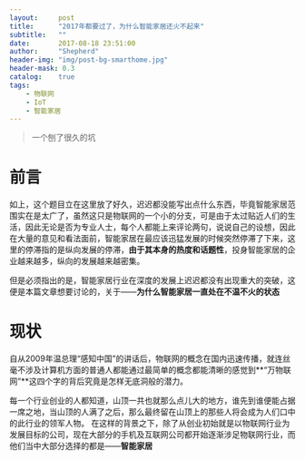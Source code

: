 ```yaml
---
layout:     post
title:      "2017年都要过了，为什么智能家居还火不起来"
subtitle:   ""
date:       2017-08-18 23:51:00
author:     "Shepherd"
header-img: "img/post-bg-smarthome.jpg"
header-mask: 0.3
catalog:    true
tags:
    - 物联网
    - IoT
    - 智能家居
---
```


>一个刨了很久的坑

# 前言
   如上，这个题目立在这里放了好久，迟迟都没能写出点什么东西，毕竟智能家居范围实在是太广了，虽然这只是物联网的一个小的分支，可是由于太过贴近人们的生活，因此无论是否为专业人士，每个人都能上来评论两句，说说自己的设想，因此在大量的意见和看法面前，智能家居在最应该迅猛发展的时候突然停滞了下来，这里的停滞指的是纵向发展的停滞，**由于其本身的热度和话题性**，投身智能家居的企业越来越多，纵向的发展越来越密集。
   
   但是必须指出的是，智能家居行业在深度的发展上迟迟都没有出现重大的突破，这便是本篇文章想要讨论的，关于——**为什么智能家居一直处在不温不火的状态**
   
# 现状
   自从2009年温总理“感知中国”的讲话后，物联网的概念在国内迅速传播，就连丝毫不涉及计算机方面的普通人都能通过最简单的概念都能清晰的感觉到**“万物联网”**这四个字的背后究竟是怎样无底洞般的潜力。
   
   每一个行业创业的人都知道，山顶一共也就那么点儿大的地方，谁先到谁便能占据一席之地，当山顶的人满了之后，那么最终留在山顶上的那些人将会成为人们口中的此行业的领军人物。
   在这样的背景之下，除了从创业初始就是以物联网行业为发展目标的公司，现在大部分的手机及互联网公司都开始逐渐涉足物联网行业，而他们当中大部分选择的都是——**智能家居**